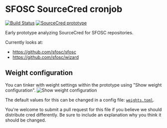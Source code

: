 # SFOSC SourceCred cronjob

[![Build Status](https://drone.sfosc.robin-it.com/api/badges/Beanow/sfosc-sourcecred-cron/status.svg)](https://drone.sfosc.robin-it.com/Beanow/sfosc-sourcecred-cron)
[![SourceCred prototype](https://badgen.net/badge/SourceCred/prototype)](https://sfosc.org/sourcecred/prototype/)

Early prototype analyzing SourceCred for SFOSC repositories.

Currently looks at:

- https://github.com/sfosc/sfosc
- https://github.com/sfosc/wizard

## Weight configuration

You can tinker with weight settings within the prototype using "Show weight configuration".
![Show weight configuration](https://user-images.githubusercontent.com/1400023/58102973-d9506880-7bea-11e9-836f-71d9a6768ab4.png)

The default values for this can be changed in a config file: [`weights.toml`](./weights.toml).

You're welcome to submit a pull request for this file if you believe we should distribute cred differently.
Be sure to include an explanation why you think it should be changed.
